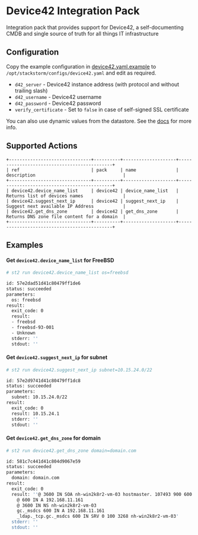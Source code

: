 # Device42 Integration Pack

Integration pack that provides support for Device42, a self-documenting CMDB and single source of truth for all things
IT infrastructure

## Configuration

Copy the example configuration in [device42.yaml.example](./device42.yaml.example)
to `/opt/stackstorm/configs/device42.yaml` and edit as required.

* `d42_server` - Device42 instance address (with protocol and without trailing slash)
* `d42_username` - Device42 username
* `d42_password` - Device42 password
* `verify_certificate` - Set to `false` in case of self-signed SSL certificate

You can also use dynamic values from the datastore. See the
[docs](https://docs.stackstorm.com/reference/pack_configs.html) for more info.

## Supported Actions
```
+-------------------------------+----------+--------------------+---------------------------------------------+
| ref                           | pack     | name               | description                                 |
+-------------------------------+----------+--------------------+---------------------------------------------+
| device42.device_name_list     | device42 | device_name_list   | Returns list of devices names               |
| device42.suggest_next_ip      | device42 | suggest_next_ip    | Suggest next available IP Address           |
| device42.get_dns_zone         | device42 | get_dns_zone       | Returns DNS zone file content for a domain  |
+-------------------------------+----------+--------------------+---------------------------------------------+
```

## Examples

#### Get `device42.device_name_list` for FreeBSD
```sh
# st2 run device42.device_name_list os=freebsd

id: 57e2dad51d41c80479ff1de6
status: succeeded
parameters:
  os: freebsd
result:
  exit_code: 0
  result:
  - freebsd
  - freebsd-93-001
  - Unknown
  stderr: ''
  stdout: ''
```

#### Get `device42.suggest_next_ip` for subnet
```sh
# st2 run device42.suggest_next_ip subnet=10.15.24.0/22

id: 57e2d9741d41c80479ff1dc8
status: succeeded
parameters:
  subnet: 10.15.24.0/22
result:
  exit_code: 0
  result: 10.15.24.1
  stderr: ''
  stdout: ''
```

#### Get `device42.get_dns_zone` for domain
```sh
# st2 run device42.get_dns_zone domain=domain.com

id: 581c7c441d41c804d9067e59
status: succeeded
parameters:
  domain: domain.com
result:
  exit_code: 0
  result: ''@ 3600 IN SOA nh-win2k8r2-vm-03 hostmaster. 107493 900 600 86400 3600       
    @ 600 IN A 192.168.11.161       
    @ 3600 IN NS nh-win2k8r2-vm-03            
    gc._msdcs 600 IN A 192.168.11.161                  
    _ldap._tcp.gc._msdcs 600 IN SRV 0 100 3268 nh-win2k8r2-vm-03'
  stderr: ''
  stdout: ''
```

